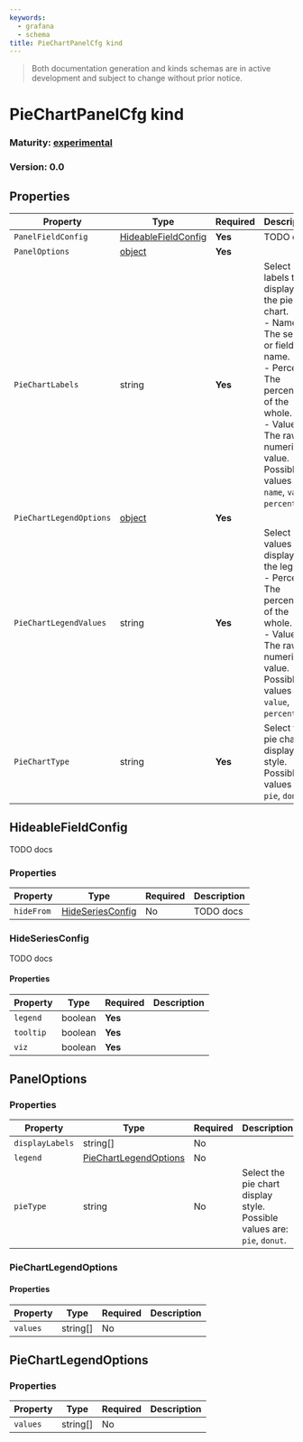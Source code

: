 ```yaml
---
keywords:
  - grafana
  - schema
title: PieChartPanelCfg kind
---
```

> Both documentation generation and kinds schemas are in active development and subject to change without prior notice.

# PieChartPanelCfg kind

### Maturity: [experimental](../../../maturity/#experimental)
### Version: 0.0

## Properties

| Property                | Type                                        | Required | Description                                                                                                                                                                                                               |
|-------------------------|---------------------------------------------|----------|---------------------------------------------------------------------------------------------------------------------------------------------------------------------------------------------------------------------------|
| `PanelFieldConfig`      | [HideableFieldConfig](#hideablefieldconfig) | **Yes**  | TODO docs                                                                                                                                                                                                                 |
| `PanelOptions`          | [object](#paneloptions)                     | **Yes**  |                                                                                                                                                                                                                           |
| `PieChartLabels`        | string                                      | **Yes**  | Select labels to display on the pie chart.<br/> - Name - The series or field name.<br/> - Percent - The percentage of the whole.<br/> - Value - The raw numerical value. Possible values are: `name`, `value`, `percent`. |
| `PieChartLegendOptions` | [object](#piechartlegendoptions)            | **Yes**  |                                                                                                                                                                                                                           |
| `PieChartLegendValues`  | string                                      | **Yes**  | Select values to display in the legend.<br/> - Percent: The percentage of the whole.<br/> - Value: The raw numerical value. Possible values are: `value`, `percent`.                                                      |
| `PieChartType`          | string                                      | **Yes**  | Select the pie chart display style. Possible values are: `pie`, `donut`.                                                                                                                                                  |

## HideableFieldConfig

TODO docs

### Properties

| Property   | Type                                  | Required | Description |
|------------|---------------------------------------|----------|-------------|
| `hideFrom` | [HideSeriesConfig](#hideseriesconfig) | No       | TODO docs   |

### HideSeriesConfig

TODO docs

#### Properties

| Property  | Type    | Required | Description |
|-----------|---------|----------|-------------|
| `legend`  | boolean | **Yes**  |             |
| `tooltip` | boolean | **Yes**  |             |
| `viz`     | boolean | **Yes**  |             |

## PanelOptions

### Properties

| Property        | Type                                            | Required | Description                                                              |
|-----------------|-------------------------------------------------|----------|--------------------------------------------------------------------------|
| `displayLabels` | string[]                                        | No       |                                                                          |
| `legend`        | [PieChartLegendOptions](#piechartlegendoptions) | No       |                                                                          |
| `pieType`       | string                                          | No       | Select the pie chart display style. Possible values are: `pie`, `donut`. |

### PieChartLegendOptions

#### Properties

| Property | Type     | Required | Description |
|----------|----------|----------|-------------|
| `values` | string[] | No       |             |

## PieChartLegendOptions

### Properties

| Property | Type     | Required | Description |
|----------|----------|----------|-------------|
| `values` | string[] | No       |             |


